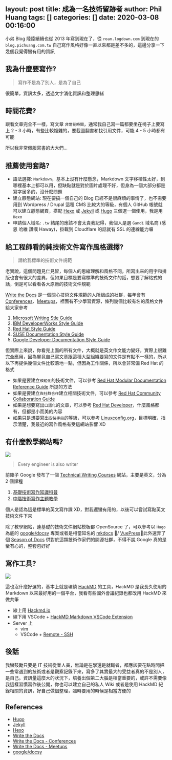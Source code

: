 layout: post
title: 成為一名技術留跡者
author: Phil Huang
tags: []
categories: []
date: 2020-03-08 00:16:00
---

小弟 Blog 陸陸續續也從 2013 年寫到現在了，從 `roan.logdown.com` 到現在的 `blog.pichuang.com.tw` 自己寫作風格好像一直以來都是差不多的，這邊分享一下幾個我覺得蠻有用的資訊

<!--more-->

## 我為什麼要寫作?

> 寫作不是為了別人，是為了自己

很簡單，資訊太多，透過文字消化資訊和整理思緒

## 時間花費?

跟看文章完全不一樣，寫文章 `非常花時間`，通常我自己寫一篇都要坐在椅子上要寫上 2 - 3 小時，有些比較複雜的，要截圖翻書和找引用文件，可能 4 - 5 小時都有可能

所以我非常佩服寫書的大大們...

## 推薦使用套路?

- 語法選擇: `Markdown`，基本上沒有什麼懸念，Markdown 文字移植性太好，到哪裡基本上都可以用，但缺點就是對於圖片處理不好，但身為一個大部分都是寫字居多的，沒什麼問題
- 建立靜態網站: 現在要搞一個自己的 Blog 已經不是很麻煩的事情了，也不需要用到 Wordpress / Drupal 這種 CMS 比較大的等級，有個人 GitHub 帳號就可以建立靜態網頁，搭配 [Hexo][3] 或 [Jekyll][2] 或 [Hugo][1] 三個選一個使用，我是用 `Hexo`
- 申請個人域名: `.tw` 結尾的應該不會太貴我記得，我個人是選 `Gandi` 域名商 (感恩 哈維 讚嘆 Haway)，掛載到 Cloudflare 的話就有 SSL 的連線能力囉

## 給工程師看的純技術文件寫作風格選擇?

> 請給我標準的技術文件規範

老實說，這個問題見仁見智，每個人的思緒理解和風格不同，所寫出來的用字和排版也會有很大的差異，但如果目標是要寫標準的技術文件的話，想要了解格式的話，倒是可以看看各大原廠的技術文件規範

[Write the Docs][4] 是一個關心技術文件規範的人所組成的社群，每年會有[Conferences][5]、[Meetups][6]，裡面有不少學習資源，條列幾個比較有名的風格文件給大家參考

1. [Microsoft Writing Stle Guide][8]
2. [IBM DeveloperWorks Style Guide][9]
3. [Red Hat Style Guide][10]
4. [SUSE Documentation Style Guide][11]
5. [Google Developer Documentation Style Guide][12]

但實際上來說，你看完上面的所有文件，大概就是英文作文能力變好，實際上很難完全應用，因為畢竟自己寫文章跟這種大型組織要寫的文件是有點不一樣的，所以以下再提供幾個文件比較落地一點，但因為工作關係，所以會非常偏 Red Hat 的格式

- 如果是要建立`模組化`的技術文件，可以參考 [Red Hat Modular Documentation Reference Guide][20] 所提的方法
- 如果是要建立`與社群合作`建立相關技術文件，可以參考 [Red Hat Community Collaboration Guide][19]
- 如果是想要寫出`口語化`的文章，可以參考 [Red Hat Developer][21]，什麼風格都有，但都是小而美的內容
- 如果只是想要寫出`安裝手冊`的等級，可以參考 [Linuxconfig.org](https://linuxconfig.org/)，目標明確，指示清楚，我最近的寫作風格有受這網站影響 XD

## 有什麼教學網站嗎?

![](https://developers.google.com/tech-writing/images/TechWritingCoursesLogo.png)

> Every engineer is also writer

前陣子 Google 發布了一個 [Technical Writing Courses][12] 網站，主要是英文，分為 2 個課程

1. [基礎技術寫作知識科普](https://developers.google.com/tech-writing/one)
2. [中階技術寫作主題教學](https://developers.google.com/tech-writing/two)

個人是認為這是標準的英文寫作課 XD，對我還蠻有用的，以後可以嘗試寫點英文技術文件下來

除了教學網站，連基礎的技術文件網站模板都 OpenSource 了，可以參考以 `Hugo` 為底的 [google/docsy][18] 專案或者是相當知名的 [mkdocs][22] / [VuePress][23]，此外還弄了個 [Season of Docs][13] 供對於這類技術作家們的開源社群，不得不說 Google 真的是蠻有心的，整套包好好

## 寫作工具?

![](/images/hackmd.png)

這也沒什麼好選的，基本上就是環繞 [HackMD][15] 的工具，HackMD 是我長久使用的 Ｍarkdown 以來最好用的一個平台，我看有些國外會議紀錄也都改用 HackMD 來做共筆

- 線上用 [Hackmd.io][15]
- 線下用 VSCode + [HackMD Markdown VSCode Extension][14]
- Server 上
    - vim
    - VSCode + [Remote - SSH][16]

## 後話

我蠻鼓勵只要是 IT 技術從業人員，無論是在學還是就職者，都應該要花點時間把一些常遇到的技術或者是觀察記錄下來，寫多了其實最大的受益者真的不是別人，是自己。資訊量這麼大的狀況下，培養出個第二大腦是相當重要的，或許不需要像我這樣習慣寫作後公開，你也可以建立自己的私人 Wiki 或者是使用 HackMD 紀錄相關的資訊，好自己做個整理，臨時要用的時候是相當方便的

## References
- [Hugo][1]
- [Jekyll][2]
- [Hexo][3]
- [Write the Docs][4]
- [Write the Docs - Conferences][5]
- [Write the Docs - Meetups][6]
- [google/docsy][18]

[1]: https://gohugo.io/getting-started/quick-start/
[2]: https://jekyllrb.com/
[3]: https://hexo.io/zh-tw/docs/github-pages.html
[4]: http://www.writethedocs.org/
[5]: http://www.writethedocs.org/conf/
[6]: http://www.writethedocs.org/meetups/
[7]: https://www.writethedocs.org/guide/writing/style-guides/#selecting-a-good-style-guide-for-you
[8]: https://docs.microsoft.com/en-us/style-guide/welcome/
[9]: https://www.ibm.com/developerworks/library/styleguidelines/
[10]: https://stylepedia.net/style/
[11]: https://doc.opensuse.org/products/opensuse/Styleguide/opensuse_documentation_styleguide_sd/
[12]: https://developers.google.com/tech-writing
[13]: https://developers.google.com/season-of-docs/docs
[14]: https://marketplace.visualstudio.com/items?itemName=HackMD.vscode-hackmd
[15]: https://hackmd.io/pricing
[16]: https://marketplace.visualstudio.com/items?itemName=ms-vscode-remote.remote-ssh
[17]: https://linuxconfig.org/
[18]: https://github.com/google/docsy
[19]: https://redhat-documentation.github.io/community-collaboration-guide/
[20]: https://redhat-documentation.github.io/modular-docs/
[21]: https://developers.redhat.com/
[22]: https://www.mkdocs.org/
[23]: https://vuepress.vuejs.org/